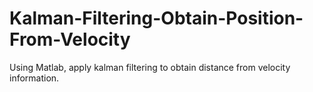 # Kalman-Filtering-Obtain-Position-From-Velocity
Using Matlab, apply kalman filtering to obtain distance from velocity information.
